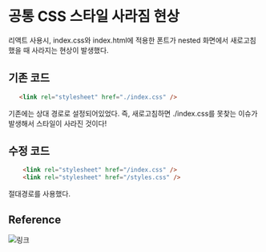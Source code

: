 # 공통 CSS 스타일 사라짐 현상

리액트 사용시, index.css와 index.html에  적용한 폰트가 nested 화면에서 새로고침 했을 때 사라지는 현상이 발생했다.
## 기존 코드

```html
   <link rel="stylesheet" href="./index.css" />
```
기존에는 상대 경로로 설정되어있었다. 즉, 새로고침하면 ./index.css를 못찾는 이슈가 발생해서 스타일이 사라진 것이다!

## 수정 코드

```html
    <link rel="stylesheet" href="/index.css" />
    <link rel="stylesheet" href="/styles.css" />
```
절대경로를 사용했다.


## Reference
![링크](https://stackoverflow.com/questions/43763110/css-styles-disappear-after-refresh-in-react-app)

